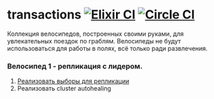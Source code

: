 # transactions [![Elixir CI](https://github.com/vkuznetsov/transactions/actions/workflows/elixir.yml/badge.svg)](https://github.com/vkuznetsov/transactions/actions/workflows/elixir.yml) [![Circle CI](https://circleci.com/gh/vkuznetsov/transactions.svg?style=svg)](https://circleci.com/gh/vkuznetsov/transactions)
Коллекция велосипедов, построенных своими руками, для увлекательных поездок по граблям.
Велосипеды не будут использоваться для работы в полях, всё только ради развлечения.

### Велосипед 1 - репликация с лидером.
1. [Реализовать выборы для репликации](https://github.com/vkuznetsov/transactions/issues/1)
2. Реализовать cluster autohealing
